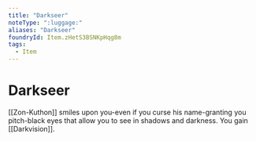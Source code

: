 ```yaml
---
title: "Darkseer"
noteType: ":luggage:"
aliases: "Darkseer"
foundryId: Item.zHetS3BSNKpHqg8m
tags:
  - Item
---
```


# Darkseer

[[Zon-Kuthon]] smiles upon you-even if you curse his name-granting you pitch-black eyes that allow you to see in shadows and darkness. You gain [[Darkvision]].
